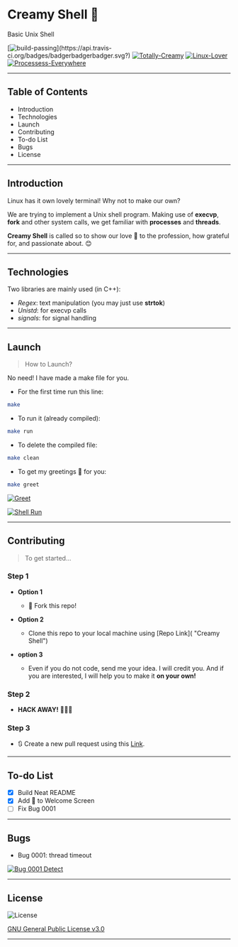 # Creamy Shell 🍦
Basic Unix Shell

[![build-passing](https://api.travis-ci.org/badges/badgerbadgerbadger.svg?)](https://api.travis-ci.org/badges/badgerbadgerbadger.svg?)
[![Totally-Creamy](https://img.shields.io/:Totally-Creamy-yellow.svg?style=round-square)](https://api.travis-ci.org/badges/badgerbadgerbadger.svg?)
[![Linux-Lover](https://img.shields.io/:Linux-Lover-red.svg?style=round-square)](https://api.travis-ci.org/badges/badgerbadgerbadger.svg?)
[![Processess-Everywhere](https://img.shields.io/:Processess-Everywhere-brown.svg?style=round-square)](https://api.travis-ci.org/badges/badgerbadgerbadger.svg?)


---
## Table of Contents
* Introduction
* Technologies
* Launch
* Contributing
* To-do List
* Bugs
* License


---

## Introduction
Linux has it own lovely terminal! Why not to make our own?

We are trying to implement a Unix shell program. Making use of **execvp**, **fork** and other system calls, we get familiar with **processes** and **threads**.

**Creamy Shell** is called so to show our love 💖 to the profession, how grateful for, and passionate about. 😊

---
## Technologies

Two libraries are mainly used (in C++):
* *Regex*: text manipulation (you may just use **strtok**)
* *Unistd*: for execvp calls
* *signals*: for signal handling
---
## Launch
> How to Launch?

No need! I have made a make file for you.

* For the first time run this line:
``` bash
make
```
* To run it (already compiled):
``` bash
make run
```
* To delete the compiled file:
``` bash
make clean
```
* To get my greetings 👏 for you:
``` bash
make greet
```

[![Greet](https://github.com/Hagar-Usama/Unix_Shell/blob/master/img/creamy_shell_1.gif
)]()

[![Shell Run](https://github.com/Hagar-Usama/Unix_Shell/blob/master/img/creamy_shell_2.gif
)]()


---
## Contributing
> To get started...

### Step 1

- **Option 1**
    - 🍴 Fork this repo!

- **Option 2**
    - Clone this repo to your local machine using [Repo Link]( "Creamy Shell")

- **option 3**
  - Even if you do not code, send me your idea. I will credit you. And if you are interested, I will help you to make it **on your own!**

### Step 2

- **HACK AWAY!** 🔨🔨🔨

### Step 3

- 🔃 Create a new pull request using this [Link]().

<!--  <a   ></a> -->
---
## To-do List
* [x] Build Neat README
* [x] Add 🍦 to Welcome Screen
* [ ] Fix Bug 0001

---
## Bugs
* Bug 0001: thread timeout

[![Bug 0001 Detect](https://github.com/Hagar-Usama/Unix_Shell/blob/master/img/Creamy_Bug_0001.gif
)]()

---
## License
![License](http://img.shields.io/:License-GPL3-blue.svg?style=round-square)

[GNU General Public License v3.0](https://www.gnu.org/licenses/gpl-3.0.en.html "GPL3")

---

